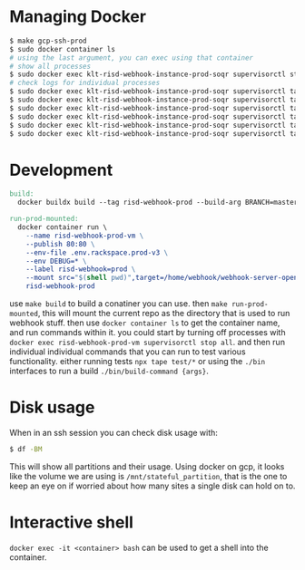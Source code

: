 # Managing Docker

```bash
$ make gcp-ssh-prod
$ sudo docker container ls
# using the last argument, you can exec using that container
# show all processes
$ sudo docker exec klt-risd-webhook-instance-prod-soqr supervisorctl status
# check logs for individual processes
$ sudo docker exec klt-risd-webhook-instance-prod-soqr supervisorctl tail -f http_server
$ sudo docker exec klt-risd-webhook-instance-prod-soqr supervisorctl tail -f command_delegator
$ sudo docker exec klt-risd-webhook-instance-prod-soqr supervisorctl tail -f build_worker:build_worker_00
$ sudo docker exec klt-risd-webhook-instance-prod-soqr supervisorctl tail -f build_worker:build_worker_01
$ sudo docker exec klt-risd-webhook-instance-prod-soqr supervisorctl tail -f build_worker:build_worker_02
$ sudo docker exec klt-risd-webhook-instance-prod-soqr supervisorctl tail -f build_worker:build_worker_03
```


# Development

```Makefile
build:
  docker buildx build --tag risd-webhook-prod --build-arg BRANCH=master --platform linux/amd64,linux/arm64 .

run-prod-mounted:
  docker container run \
    --name risd-webhook-prod-vm \
    --publish 80:80 \
    --env-file .env.rackspace.prod-v3 \
    --env DEBUG=* \
    --label risd-webhook=prod \
    --mount src="$(shell pwd)",target=/home/webhook/webhook-server-open,type=bind \
    risd-webhook-prod
```

use `make build` to build a conatiner you can use. then `make run-prod-mounted`, this will mount the current repo as the directory that is used to run webhook stuff. then use `docker container ls` to get the container name, and run commands within it. you could start by turning off processes with `docker exec risd-webhook-prod-vm supervisorctl stop all`. and then run individual individual commands that you can run to test various functionality. either running tests `npx tape test/*` or using the `./bin` interfaces to run a build `./bin/build-command {args}`.


# Disk usage

When in an ssh session you can check disk usage with:

```bash
$ df -BM
```

This will show all partitions and their usage. Using docker on gcp, it looks like the volume we are using is `/mnt/stateful_partition`, that is the one to keep an eye on if worried about how many sites a single disk can hold on to.


# Interactive shell

`docker exec -it <container> bash` can be used to get a shell into the container.
